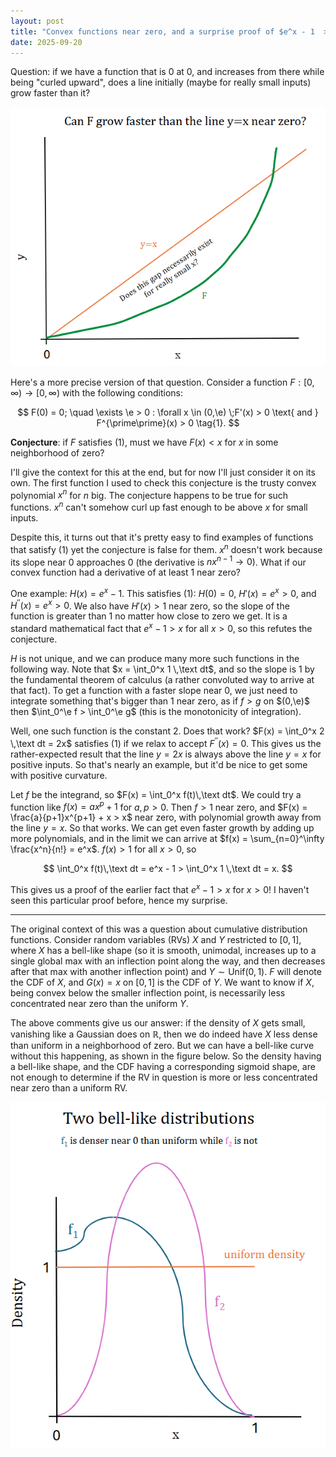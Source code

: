 ```yaml
---
layout: post
title: "Convex functions near zero, and a surprise proof of $e^x - 1  >x$ "
date: 2025-09-20
---
```

$\newcommand{\e}{\varepsilon}$


Question: if we have a function that is $0$ at $0$, and increases from there while being "curled upward", does a line initially (maybe for really small inputs) grow faster than it?

![Can a function that curls up like this, and goes through the origin, always be above the line y=x near zero?](/assets/posts/2025-09-20/problem-statement.png)

Here's a more precise version of that question. Consider a function $F : [0,\infty) \to [0,\infty)$ with the following conditions:

$$
F(0) = 0; \quad \exists \e > 0 : \forall x \in (0,\e) \;F'(x) > 0 \text{ and } F^{\prime\prime}(x) > 0 \tag{1}.
$$

__Conjecture__: if $F$ satisfies $(1)$, must we have $F(x) < x$ for $x$ in some neighborhood of zero? 

I'll give the context for this at the end, but for now I'll just consider it on its own. The first function I used to check this conjecture is the trusty convex polynomial $x^n$ for $n$ big. The conjecture happens to be true for such functions. $x^n$ can't somehow curl up fast enough to be above $x$ for small inputs.

Despite this, it turns out that it's pretty easy to find examples of functions that satisfy $(1)$ yet the conjecture is false for them. $x^n$ doesn't work because its slope near $0$ approaches $0$ (the derivative is $nx^{n-1} \to 0$). What if our convex function had a derivative of at least $1$ near zero? 

One example: $H(x) = e^x-1$. This satisfies $(1)$: $H(0) = 0$, $H'(x) = e^x > 0$, and $H^{\prime\prime}(x) = e^x > 0$. We also have $H'(x) > 1$ near zero, so the slope of the function is greater than $1$ no matter how close to zero we get. It is a standard mathematical fact that $e^x - 1 > x$ for all $x > 0$, so this refutes the conjecture.

$H$ is not unique, and we can produce many more such functions in the following way. Note that $x = \int_0^x 1 \,\text dt$, and so the slope is $1$ by the fundamental theorem of calculus (a rather convoluted way to arrive at that fact). To get a function with a faster slope near $0$, we just need to integrate something that's bigger than $1$ near zero, as if $f > g$ on $(0,\e)$ then $\int_0^\e f > \int_0^\e g$ (this is the monotonicity of integration).

Well, one such function is the constant $2$. Does that work? $F(x) = \int_0^x 2 \,\text dt = 2x$ satisfies $(1)$ if we relax to accept $F^{\prime\prime}(x) = 0$. This gives us the rather-expected result that the line $y = 2x$ is always above the line $y = x$ for positive inputs. So that's nearly an example, but it'd be nice to get some with positive curvature.

Let $f$ be the integrand, so $F(x) = \int_0^x f(t)\,\text dt$. We could try a function like $f(x) = ax^p + 1$ for $a,p>0$. Then $f > 1$ near zero, and $F(x) = \frac{a}{p+1}x^{p+1} + x > x$ near zero, with polynomial growth away from the line $y=x$. So that works. We can get even faster growth by adding up more polynomials, and in the limit we can arrive at $f(x) = \sum_{n=0}^\infty \frac{x^n}{n!} = e^x$. $f(x) > 1$ for all $x > 0$, so 

$$
\int_0^x f(t)\,\text dt = e^x - 1 > \int_0^x 1 \,\text dt = x.
$$

This gives us a proof of the earlier fact that $e^x - 1 > x$ for $x > 0$! I haven't seen this particular proof before, hence my surprise.

---

The original context of this was a question about cumulative distribution functions. Consider random variables (RVs) $X$ and $Y$ restricted to $[0,1]$, where $X$ has a bell-like shape (so it is smooth, unimodal, increases up to a single global max with an inflection point along the way, and then decreases after that max with another inflection point) and $Y \sim \text{Unif}(0,1)$. $F$ will denote the CDF of $X$, and $G(x) = x$ on $[0,1]$ is the CDF of $Y$. We want to know if $X$, being convex below the smaller inflection point, is necessarily less concentrated near zero than the uniform $Y$. 

The above comments give us our answer: if the density of $X$ gets small, vanishing like a Gaussian does on $\mathbb R$, then we do indeed have $X$ less dense than uniform in a neighborhood of zero. But we can have a bell-like curve without this happening, as shown in the figure below. So the density having a bell-like shape, and the CDF having a corresponding sigmoid shape, are not enough to determine if the RV in question is more or less concentrated near zero than a uniform RV.

![This figure gives an example of densities with CDFs satisfying (1) where one is more concentrated near zero than uniform, and the other is not](/assets/posts/2025-09-20/example.png)
